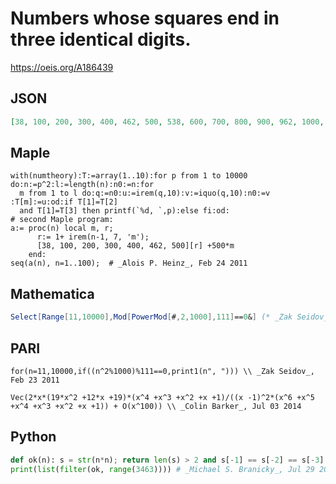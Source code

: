 # Numbers whose squares end in three identical digits\.
https://oeis.org/A186439
## JSON
```JSON
[38, 100, 200, 300, 400, 462, 500, 538, 600, 700, 800, 900, 962, 1000, 1038, 1100, 1200, 1300, 1400, 1462, 1500, 1538, 1600, 1700, 1800, 1900, 1962, 2000, 2038, 2100, 2200, 2300, 2400, 2462, 2500, 2538, 2600, 2700, 2800, 2900, 2962, 3000, 3038, 3100, 3200, 3300, 3400, 3462]
```
## Maple
```Maple
with(numtheory):T:=array(1..10):for p from 1 to 10000 do:n:=p^2:l:=length(n):n0:=n:for
  m from 1 to l do:q:=n0:u:=irem(q,10):v:=iquo(q,10):n0:=v :T[m]:=u:od:if T[1]=T[2]
  and T[1]=T[3] then printf(`%d, `,p):else fi:od:
# second Maple program:
a:= proc(n) local m, r;
      r:= 1+ irem(n-1, 7, 'm');
      [38, 100, 200, 300, 400, 462, 500][r] +500*m
    end:
seq(a(n), n=1..100);  # _Alois P. Heinz_, Feb 24 2011
```
## Mathematica
```Mathematica
Select[Range[11,10000],Mod[PowerMod[#,2,1000],111]==0&] (* _Zak Seidov_, Feb 23 2011 *)
```
## PARI
```PARI
for(n=11,10000,if((n^2%1000)%111==0,print1(n", "))) \\ _Zak Seidov_, Feb 23 2011
```
```PARI
Vec(2*x*(19*x^2 +12*x +19)*(x^4 +x^3 +x^2 +x +1)/((x -1)^2*(x^6 +x^5 +x^4 +x^3 +x^2 +x +1)) + O(x^100)) \\ _Colin Barker_, Jul 03 2014
```
## Python
```Python
def ok(n): s = str(n*n); return len(s) > 2 and s[-1] == s[-2] == s[-3]
print(list(filter(ok, range(3463)))) # _Michael S. Branicky_, Jul 29 2021
```
